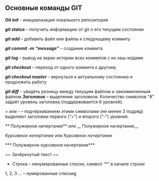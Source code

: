## Основные команды GIT

***Git init*** - инициализация локального репозитория

***git status*** – получить информацию от git о его текущем состоянии

***git add*** – добавить файл или файлы к следующему коммиту

***git commit -m “message”*** – создание коммита

***git log*** – вывод на экран истории всех коммитов с их хеш-кодами

***git checkout*** – переход от одного коммита к другому

***git checkout master*** – вернуться к актуальному состоянию и продолжить работу

***git diff*** – увидеть разницу между текущим файлом и закоммиченным файлом
 ***Заголовок*** – выделение заголовков. Количество символов “#” задаёт уровень заголовка  (поддерживается 6 уровней).

= или - – подчёркиванием этими символами (не менее 3 подряд) выделяют заголовки  первого (“=”) и второго (“-”) уровней.

** Полужирное начертание** или __ Полужирное начертание__

*Курсивное начертание* или _Курсивное начертание_

*** Полужирное курсивное начертание***

~~ Зачёркнутый текст ~~

 *  Строка – ненумерованные списки, символ “*” в начале строки

1, 2, 3 … – нумерованные спискиg